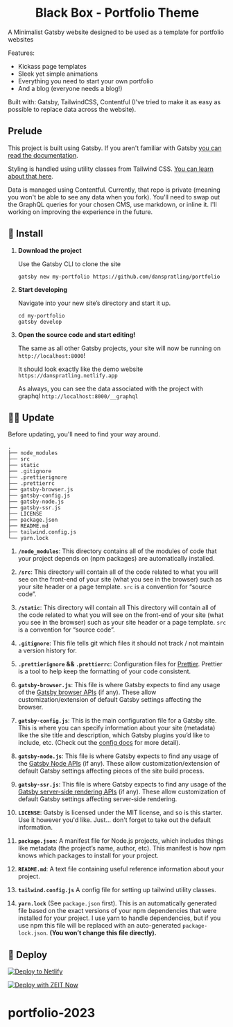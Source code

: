 <h1 align="center">
  Black Box - Portfolio Theme
</h1>

A Minimalist Gatsby website designed to be used as a template for portfolio websites

Features:

- Kickass page templates
- Sleek yet simple animations
- Everything you need to start your own portfolio
- And a blog (everyone needs a blog!)

Built with: Gatsby, TailwindCSS, Contentful
(I've tried to make it as easy as possible to replace data across the website).

## Prelude

This project is built using Gatsby. If you aren't familiar with Gatsby [you can read the documentation](https://www.gatsbyjs.com/docs/).

Styling is handled using utility classes from Tailwind CSS. [You can learn about that here](https://tailwindcss.com/).

Data is managed using Contentful. Currently, that repo is private (meaning you won't be able to see any data when you fork). You'll need to swap out the GraphQL queries for your chosen CMS, use markdown, or inline it. I'll working on improving the experience in the future.

## 🧵 Install

1.  **Download the project**

    Use the Gatsby CLI to clone the site

    ```shell
    gatsby new my-portfolio https://github.com/danspratling/portfolio
    ```

1.  **Start developing**

    Navigate into your new site’s directory and start it up.

    ```shell
    cd my-portfolio
    gatsby develop
    ```

1.  **Open the source code and start editing!**

    The same as all other Gatsby projects, your site will now be running on `http://localhost:8000`!

    It should look exactly like the demo website `https://danspratling.netlify.app`

    As always, you can see the data associated with the project with graphql `http://localhost:8000/__graphql`

## 👩‍💻 Update

Before updating, you'll need to find your way around.

    .
    ├── node_modules
    ├── src
    ├── static
    ├── .gitignore
    ├── .prettierignore
    ├── .prettierrc
    ├── gatsby-browser.js
    ├── gatsby-config.js
    ├── gatsby-node.js
    ├── gatsby-ssr.js
    ├── LICENSE
    ├── package.json
    ├── README.md
    ├── tailwind.config.js
    └── yarn.lock

1.  **`/node_modules`**: This directory contains all of the modules of code that your project depends on (npm packages) are automatically installed.

1.  **`/src`**: This directory will contain all of the code related to what you will see on the front-end of your site (what you see in the browser) such as your site header or a page template. `src` is a convention for “source code”.

1.  **`/static`**: This directory will contain all This directory will contain all of the code related to what you will see on the front-end of your site (what you see in the browser) such as your site header or a page template. `src` is a convention for “source code”.

1.  **`.gitignore`**: This file tells git which files it should not track / not maintain a version history for.

1.  **`.prettierignore` && `.prettierrc`**: Configuration files for [Prettier](https://prettier.io/). Prettier is a tool to help keep the formatting of your code consistent.

1.  **`gatsby-browser.js`**: This file is where Gatsby expects to find any usage of the [Gatsby browser APIs](https://www.gatsbyjs.org/docs/browser-apis/) (if any). These allow customization/extension of default Gatsby settings affecting the browser.

1.  **`gatsby-config.js`**: This is the main configuration file for a Gatsby site. This is where you can specify information about your site (metadata) like the site title and description, which Gatsby plugins you’d like to include, etc. (Check out the [config docs](https://www.gatsbyjs.org/docs/gatsby-config/) for more detail).

1.  **`gatsby-node.js`**: This file is where Gatsby expects to find any usage of the [Gatsby Node APIs](https://www.gatsbyjs.org/docs/node-apis/) (if any). These allow customization/extension of default Gatsby settings affecting pieces of the site build process.

1.  **`gatsby-ssr.js`**: This file is where Gatsby expects to find any usage of the [Gatsby server-side rendering APIs](https://www.gatsbyjs.org/docs/ssr-apis/) (if any). These allow customization of default Gatsby settings affecting server-side rendering.

1.  **`LICENSE`**: Gatsby is licensed under the MIT license, and so is this starter. Use it however you'd like. Just... don't forget to take out the default information.

1.  **`package.json`**: A manifest file for Node.js projects, which includes things like metadata (the project’s name, author, etc). This manifest is how npm knows which packages to install for your project.

1.  **`README.md`**: A text file containing useful reference information about your project.

1.  **`tailwind.config.js`** A config file for setting up tailwind utility classes.

1.  **`yarn.lock`** (See `package.json` first). This is an automatically generated file based on the exact versions of your npm dependencies that were installed for your project. I use yarn to handle dependencies, but if you use npm this file will be replaced with an auto-generated `package-lock.json`. **(You won’t change this file directly).**

## 🦄 Deploy

[![Deploy to Netlify](https://www.netlify.com/img/deploy/button.svg)](https://app.netlify.com/start/deploy?repository=https://github.com/danspratling/portfolio)

[![Deploy with ZEIT Now](https://zeit.co/button)](https://zeit.co/import/project?template=https://github.com/danspratling/portfolio)
# portfolio-2023

